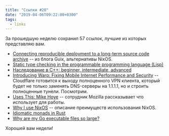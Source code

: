 ```yaml
---
title: "Ссылки #20"
date: "2019-04-06T09:22:00+0300"
tags:
  - links
---
```

За прошедшую неделю сохранил 57 ссылок, лучшие из которых представляю вам.

* [Connecting reproducible deployment to a long-term source code archive](https://www.gnu.org/software/guix/blog/2019/connecting-reproducible-deployment-to-a-long-term-source-code-archive/) -- из блога Guix, альтернативы NixOS.
* [Static type checking in the programmable programming language (Lisp)](https://medium.com/@MartinCracauer/static-type-checking-in-the-programmable-programming-language-lisp-79bb79eb068a)
* [Наследование в C++: beginner, intermediate, advanced](https://habr.com/ru/post/445948/)
* [Introducing Warp: Fixing Mobile Internet Performance and Security](https://blog.cloudflare.com/1111-warp-better-vpn/) -- Cloudflare готовится к выходу полноценного VPN клиента, который будет не только заменять DNS-серверы на 1.1.1.1, но и строить полноценные тунели. Посмотрим.
* [Uses This: Mike Hoye](https://usesthis.com/interviews/mhoye/) -- сотрудник Mozilla рассказывает что использует для работы.
* [Why I use NixOS](https://kalbas.it/2019/03/24/why-i-use-nixos/) -- описание преимуществ использования NixOS.
* [Idiomatic monads in Rust](https://varkor.github.io/blog/2019/03/28/idiomatic-monads-in-rust.html)
* [Why are my Go executable files so large?](https://science.raphael.poss.name/go-executable-size-visualization-with-d3.html)

Хорошей вам недели!
